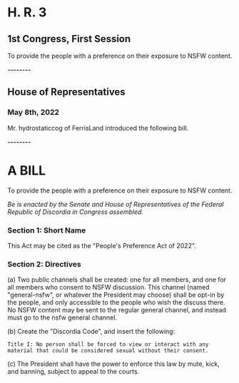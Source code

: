 # H. R. 3
## 1st Congress, First Session

To provide the people with a preference on their exposure to NSFW content.

**--------**
## House of Representatives
### May 8th, 2022
Mr. hydrostaticcog of FerrisLand introduced the following bill.

**--------**
# A BILL

To provide the people with a preference on their exposure to NSFW content.

*Be is enacted by the Senate and House of Representatives of the Federal Republic of Discordia in Congress assembled.*

### Section 1: Short Name
    
This Act may be cited as the "People's Preference Act of 2022".

### Section 2: Directives

(a) Two public channels shall be created: one for all members, and one for all members who consent to NSFW discussion. This
channel (named "general-nsfw", or whatever the President may choose) shall be opt-in by the people, and only accessible to
the people who wish the discuss there. No NSFW content may be sent to the regular general channel, and instead must go to
the nsfw general channel.

(b) Create the "Discordia Code", and insert the following:
    
    Title I: No person shall be forced to view or interact with any material that could be considered sexual without their consent.

(c) The President shall have the power to enforce this law by mute, kick, and banning, subject to appeal to the courts.